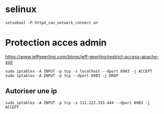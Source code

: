 # selinux
```
setsebool -P httpd_can_network_connect on
```

# Protection acces admin
https://www.jeffgeerling.com/blogs/jeff-geerling/restrict-access-apache-solr
```
sudo iptables -A INPUT -p tcp -s localhost --dport 8983 -j ACCEPT
sudo iptables -A INPUT -p tcp --dport 8983 -j DROP
```

## Autoriser une ip

```
sudo iptables -A INPUT -p tcp -s 111.222.333.444 --dport 8983 -j ACCEPT
```
